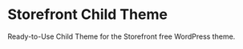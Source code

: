 Storefront Child Theme
=================

Ready-to-Use Child Theme for the Storefront free WordPress theme.
